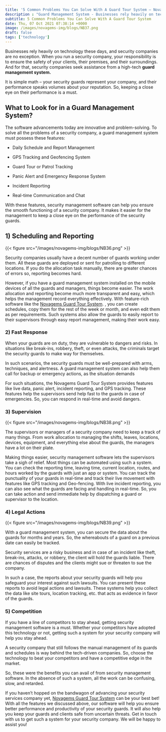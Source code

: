 ```yaml
---
title: '5 Common Problems You Can Solve With A Guard Tour System – Novagems'
description : "Guard Management System - Businesses rely heavily on technology these days, and security companies are no exception. When you run a security company, your responsibility is to ensure the safety of your clients. "
subtitle: 5 Common Problems You Can Solve With A Guard Tour System
date: Thu, 07 Oct 2021 07:38:14 +0000
image: /images/novagems-img/blogs/NB37.png
draft: false
tags: ['technology']
---
```



Businesses rely heavily on technology these days, and security companies are no exception. When you run a security company, your responsibility is to ensure the safety of your clients, their premises, and their surroundings. And for that, security companies seek assistance from a high-tech **guard management system.**

It is simple math – your security guards represent your company, and their performance speaks volumes about your reputation. So, keeping a close eye on their performance is a must. 

What to Look for in a Guard Management System?
--------------------------------

The software advancements today are innovative and problem-solving. To solve all the problems of a security company, a guard management system must possess these features:

*  Daily Schedule and Report Management

*  GPS Tracking and Geofencing System

*  Guard Tour or Patrol Tracking

*  Panic Alert and Emergency Response System

*  Incident Reporting

*  Real-time Communication and Chat

With these features, security management software can help you ensure the smooth functioning of a security company. It makes it easier for the management to keep a close eye on the performance of the security guards.

## 1) Scheduling and Reporting

{{< figure src="/images/novagems-img/blogs/NB36.png" >}}


Security companies usually have a decent number of guards working under them. All these guards are deployed or sent for patrolling to different locations. If you do the allocation task manually, there are greater chances of errors so, reporting becomes hard. 

However, if you have a guard management system installed on the mobile devices of all the guards and managers, things become easier. The work allocation and reporting become much more transparent and easy, which helps the management record everything effectively. With feature-rich software like the [Novagems Guard Tour System](https://novage.ms/employee-scheduling-software/).  , you can create schedules, copy them for the rest of the week or month, and even edit them as per requirements. Such systems also allow the guards to easily report to their supervisors through easy report management, making their work easy. 

### 2) Fast Response

When your guards are on duty, they are vulnerable to dangers and risks. In situations like break-ins, robbery, theft, or even attacks, the criminals target the security guards to make way for themselves. 

In such scenarios, the security guards must be well-prepared with arms, techniques, and alertness. A guard management system can also help them call for backup or emergency actions, as the situation demands

For such situations, the Novagems Guard Tour System provides features like live data, panic alert, incident reporting, and GPS tracking. These features help the supervisors send help fast to the guards in case of emergencies. So, you can respond in real-time and avoid dangers. 

### 3) Supervision

{{< figure src="/images/novagems-img/blogs/NB38.png" >}}


The supervisors or managers of a security company need to keep a track of many things. From work allocation to managing the shifts, leaves, locations, devices, equipment, and everything else about the guards, the managers have a lot on their plate. 

Making things easier, security management software lets the  supervisors take a sigh of relief. Most things can be automated using such a system. You can check the reporting time, leaving time, current location, routes, and hours worked by the guards with just an app or system. You can track the punctuality of your guards in real-time and track their live movement with features like GPS tracking and Geo-fencing. With live incident reporting, you can also see what the guards are facing and handling in real-time. So, you can take action and send immediate help by dispatching a guard or supervisor to the location. 

### 4) Legal Actions

{{< figure src="/images/novagems-img/blogs/NB39.png" >}}


With a guard management system, you can secure the data about the guards for months and years. So, the whereabouts of a guard on a previous date can easily be tracked.

Security services are a risky business and in case of an incident like theft, break-ins, attacks, or robbery, the client will hold the guards liable. There are chances of disputes and the clients might sue or threaten to sue the company.

In such a case, the reports about your security guards will help you safeguard your interest against such lawsuits. You can present these reports to avoid legal actions and lawsuits. These systems help you collect the data like site tours, location tracking, etc. that acts as evidence in favor of the guards. 

### 5) Competition

If you have a line of competitors to stay ahead, getting security management software is a must. Whether your competitors have adopted this technology or not, getting such a system for your security company will help you stay ahead. 

A security company that still follows the manual management of its guards and schedules is way behind the tech-driven companies. So, choose the technology to beat your competitors and have a competitive edge in the market. 

So, these were the benefits you can avail of from security management software. In the absence of such a system, all the work can be confusing, slow, and retarded.

If you haven’t hopped on the bandwagon of advancing your security services company yet, [Novagems Guard Tour System](https://novage.ms) can be your best bet! With all the features we discussed above, our software will help you ensure better performance and productivity of your security guards. It will also help you keep your guards and clients safe from uncertain threats. Get in touch with us to get such a system for your security company. We will be happy to assist you! 